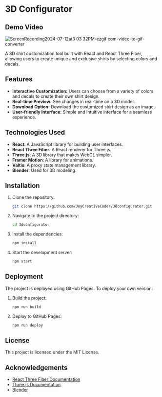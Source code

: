 # 3D Configurator

## Demo Video

![ScreenRecording2024-07-12at3 03 32PM-ezgif com-video-to-gif-converter](https://github.com/user-attachments/assets/abbb5a13-392b-4c77-ae4e-9044b400fd26)

A 3D shirt customization tool built with React and React Three Fiber, allowing users to create unique and exclusive shirts by selecting colors and decals.

## Features

- **Interactive Customization:** Users can choose from a variety of colors and decals to create their own shirt design.
- **Real-time Preview:** See changes in real-time on a 3D model.
- **Download Option:** Download the customized shirt design as an image.
- **User-friendly Interface:** Simple and intuitive interface for a seamless experience.

## Technologies Used

- **React**: A JavaScript library for building user interfaces.
- **React Three Fiber**: A React renderer for Three.js.
- **Three.js**: A 3D library that makes WebGL simpler.
- **Framer Motion**: A library for animations.
- **Valtio**: A proxy state management library.
- **Blender**: Used for 3D modeling.

## Installation

1. Clone the repository:

    ```bash
    git clone https://github.com/JoyCreativeCoder/3dconfigurator.git
    ```

2. Navigate to the project directory:

    ```bash
    cd 3dconfigurator
    ```

3. Install the dependencies:

    ```bash
    npm install
    ```

4. Start the development server:

    ```bash
    npm start
    ```

## Deployment

The project is deployed using GitHub Pages. To deploy your own version:

1. Build the project:

    ```bash
    npm run build
    ```

2. Deploy to GitHub Pages:

    ```bash
    npm run deploy
    ```

## License

This project is licensed under the MIT License.

## Acknowledgements

- [React Three Fiber Documentation](https://docs.pmnd.rs/react-three-fiber/getting-started/introduction)
- [Three.js Documentation](https://threejs.org/docs/)
- [Blender](https://www.blender.org/)
